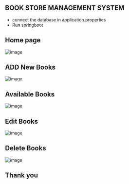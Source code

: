 ## BOOK STORE MANAGEMENT SYSTEM
- connect the database in application.properties
- Run springboot

## Home page
![image](https://github.com/naveen5655/bookStore/assets/89301294/2b152493-1d47-4b2f-af23-a6e86ffee9bf)

## ADD New Books
![image](https://github.com/naveen5655/bookStore/assets/89301294/5d23a9b4-6c82-4b55-b55e-d23d15f37411)

## Available Books
![image](https://github.com/naveen5655/bookStore/assets/89301294/9b831b84-9ad7-451d-be19-f8591f7d3118)

## Edit Books
![image](https://github.com/naveen5655/bookStore/assets/89301294/2d25168a-6e31-41f1-9d61-29078c9e44a9)

## Delete Books
![image](https://github.com/naveen5655/bookStore/assets/89301294/f376b271-0360-450b-87d7-089984d0fa10)


## Thank you




